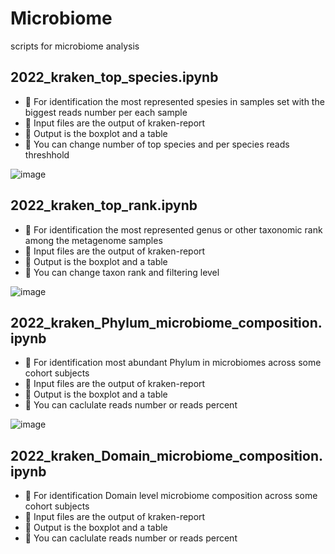 # Microbiome
scripts for microbiome analysis

## 2022_kraken_top_species.ipynb
- 🤗 For identification the most represented spesies in samples set with the biggest reads number per each sample
- 🦠 Input files are the output of kraken-report
- 💌 Output is the boxplot and a table
- 👋 You can change number of top species and per species reads threshhold

![image](https://user-images.githubusercontent.com/15068419/170773473-4b9f708d-cc15-4c0a-8730-5d9bd4f0c2c3.png)


## 2022_kraken_top_rank.ipynb
- 🤗 For identification the most represented genus or other taxonomic rank among the metagenome samples
- 🦠 Input files are the output of kraken-report
- 💌 Output is the boxplot and a table
- 👋 You can change taxon rank and filtering level

![image](https://user-images.githubusercontent.com/15068419/170773564-47cd39c0-cf70-4262-83d4-c39f0158f054.png)

## 2022_kraken_Phylum_microbiome_composition.ipynb
- 🤗 For identification most abundant Phylum in microbiomes across some cohort subjects
- 🦠 Input files are the output of kraken-report
- 💌 Output is the boxplot and a table
- 👋 You can caclulate reads number or reads percent

![image](https://user-images.githubusercontent.com/15068419/170773099-fc7b2d32-3fb1-473d-8c7c-dc2cd0462833.png)

## 2022_kraken_Domain_microbiome_composition.ipynb
- 🤗 For identification Domain level microbiome composition across some cohort subjects
- 🦠 Input files are the output of kraken-report
- 💌 Output is the boxplot and a table
- 👋 You can caclulate reads number or reads percent
